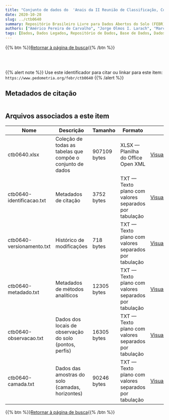 ```yaml
---
title: "Conjunto de dados do  'Anais da II Reunião de Classificação, Correlação de Solo e Interpretação de Aptidão Agrícola'"
date: 2020-10-28
slug: ../ctb0640
summary: Repositório Brasileiro Livre para Dados Abertos do Solo (FEBR) | A febre dos dados de solo no Brasil
authors: ["Américo Pereira de Carvalho", "Jorge Olmos I. Larach", "Marcelo N. Camargo", "João Bertlodo de Oliveira", "Humberto G. dos Santos", "Elias P. Mothci", "Klaus P. Wittern", "Mauro da Conceição", "Ney P. Tavares", "Eliezer S. Louzada", "Doracy P. Ramos", "Hélio Padro", "João Luiz R. de Souza", "Antonio Carlos Moniz", "Célio L. F. de Almeida", "Maria Amélia de M. Duriez", "Ruth A. Leal Johas", "M. Elisabeth C. C. de Magalhães Melo", "Wilson S. de Araujo", "Raphael M. Bloise", "Gisa N. C. Moreira", "José Lopes de Paula", "Therezinha da Costa Lima", "Evanda M. Rodrigues", "Loiva L. Antonello", "Paulo Cardoso Lima", "José da Silva Pinto."]
tags: [Dados, Dados Legados, Repositório de Dados, Base de Dados, Dados Abertos]
---
```


<style>
div.alert > div {
    font-size: 0.8rem;
}
</style>

{{% btn %}}<a href="/febr/buscar/">Retornar à página de busca</a>{{% /btn %}}

<br>
<br>

{{% alert note %}}
Use este identificador para citar ou linkar para este item: `https://www.pedometria.org/febr/ctb0640`
{{% /alert %}}

## Metadados de citação

<table>
<!-- Fonte: https://gist.github.com/jfreels/6814721 -->
<script src="https://d3js.org/d3.v3.min.js" charset="utf-8"></script>
<script type='text/javascript' src='/febr/buscar/script.js'></script>
<script type='text/javascript'>
  d3.tsv('ctb0640-identificacao.txt',function (data) {
    var columns = ['campo', 'valor']
    tabulate(data, columns)
  })
</script>
</table>

## Arquivos associados a este item

<table style="width:100%">
  <thead>
    <tr>
      <th>Nome</th>
      <th>Descrição</th>
      <th>Tamanho</th>
      <th>Formato</th>
      <th></th>
    </tr>
  </thead>
  <tbody>
    <tr>
      <td>ctb0640.xlsx</td>
      <td>Coleção de todas as tabelas que compõe o conjunto de dados</td>
      <td>907109 bytes</td>
      <td>XLSX — Planilha do Office Open XML</td>
      <td><a href="https://cloud.utfpr.edu.br/index.php/s/Df6dhfzYJ1DDeso/download?path=%2Fctb0640&files=ctb0640.xlsx" class="btn btn-primary btn-block" role="button">Visualizar/Abrir</a></td>
    </tr>
    <tr>
      <td>ctb0640-identificacao.txt</td>
      <td>Metadados de citação</td>
      <td>3752 bytes</td>
      <td>TXT — Texto plano com valores separados por tabulação</td>
      <td><a href="https://cloud.utfpr.edu.br/index.php/s/Df6dhfzYJ1DDeso/download?path=%2Fctb0640&files=ctb0640-identificacao.txt" class="btn btn-primary btn-block" role="button">Visualizar/Abrir</a></td>
    </tr>
    <tr>
      <td>ctb0640-versionamento.txt</td>
      <td>Histórico de modificações</td>
      <td>718 bytes</td>
      <td>TXT — Texto plano com valores separados por tabulação</td>
      <td><a href="https://cloud.utfpr.edu.br/index.php/s/Df6dhfzYJ1DDeso/download?path=%2Fctb0640&files=ctb0640-versionamento.txt" class="btn btn-primary btn-block" role="button">Visualizar/Abrir</a></td>
    </tr>
    <tr>
      <td>ctb0640-metadado.txt</td>
      <td>Metadados de métodos analíticos</td>
      <td>12305 bytes</td>
      <td>TXT — Texto plano com valores separados por tabulação</td>
      <td><a href="https://cloud.utfpr.edu.br/index.php/s/Df6dhfzYJ1DDeso/download?path=%2Fctb0640&files=ctb0640-metadado.txt" class="btn btn-primary btn-block" role="button">Visualizar/Abrir</a></td>
    </tr>
    <tr>
      <td>ctb0640-observacao.txt</td>
      <td>Dados dos locais de observação do solo (pontos, perfis)</td>
      <td>16305 bytes</td>
      <td>TXT — Texto plano com valores separados por tabulação</td>
      <td><a href="https://cloud.utfpr.edu.br/index.php/s/Df6dhfzYJ1DDeso/download?path=%2Fctb0640&files=ctb0640-observacao.txt" class="btn btn-primary btn-block" role="button">Visualizar/Abrir</a></td>
    </tr>
    <tr>
      <td>ctb0640-camada.txt</td>
      <td>Dados das amostras do solo (camadas, horizontes)</td>
      <td>90246 bytes</td>
      <td>TXT — Texto plano com valores separados por tabulação</td>
      <td><a href="https://cloud.utfpr.edu.br/index.php/s/Df6dhfzYJ1DDeso/download?path=%2Fctb0640&files=ctb0640-camada.txt" class="btn btn-primary btn-block" role="button">Visualizar/Abrir</a></td>
    </tr>
  </tbody>
</table>

{{% btn %}}<a href="/febr/buscar/">Retornar à página de busca</a>{{% /btn %}}
